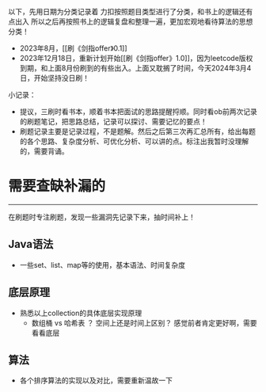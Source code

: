 以下，先用日期为分类记录着
力扣按照题目类型进行了分类，和书上的逻辑还有点出入
所以之后再按照书上的逻辑复盘和整理一遍，更加宏观地看待算法的思想分类！

- 2023年8月，[[刷《剑指offer》0.1]]
- 2023年12月18日，重新计划开始[[刷《剑指offer》1.0]]，因为leetcode版权到期，和上面8月份刷到的有些出入。上面又耽搁了时间，今天2024年3月4日，开始坚持没日刷！

小记录：
- 提议，三刷时看书本，顺着书本把面试的思路提醒捋顺。同时看ob前两次记录的刷题笔记，把思路总结，记录可以探讨、需要记忆的要点！
- 刷题记录主要是记录过程，不是题解。然后之后第三次再汇总所有，给出每题的各个思路、复杂度分析、可优化分析、可以讲的点。标注出我暂时没理解的，需要背诵。
# 需要查缺补漏的
----
在刷题时专注刷题，发现一些漏洞先记录下来，抽时间补上！
## Java语法
- 一些set、list、map等的使用，基本语法、时间复杂度

## 底层原理
- 熟悉以上collection的具体底层实现原理
	- 数组桶 vs 哈希表 ？ 空间上还是时间上区别？ 感觉前者肯定更好啊，需要看看底层

## 算法
- 各个排序算法的实现以及对比，需要重新温故一下

